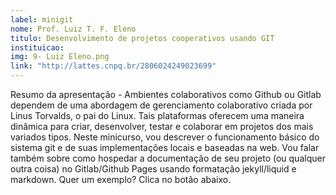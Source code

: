 ```yaml
---
label: minigit
nome: Prof. Luiz T. F. Eleno
titulo: Desenvolvimento de projetos cooperativos usando GIT
instituicao:
img: 9- Luiz Eleno.png
link: "http://lattes.cnpq.br/2806024249023699"
---
```


Resumo da apresentação - Ambientes colaborativos como Github ou Gitlab dependem de uma abordagem de gerenciamento colaborativo criada por Linus Torvalds, o pai do Linux. 
Tais plataformas oferecem uma maneira dinâmica para criar, desenvolver, testar e colaborar em projetos dos mais variados tipos. Neste minicurso, vou descrever o funcionamento 
básico do sistema git e de suas implementações locais e baseadas na web. Vou falar também sobre como hospedar a documentação de seu projeto (ou qualquer outra coisa) no 
Gitlab/Github Pages usando formatação jekyll/liquid e markdown. Quer um exemplo? Clica no botão abaixo.
